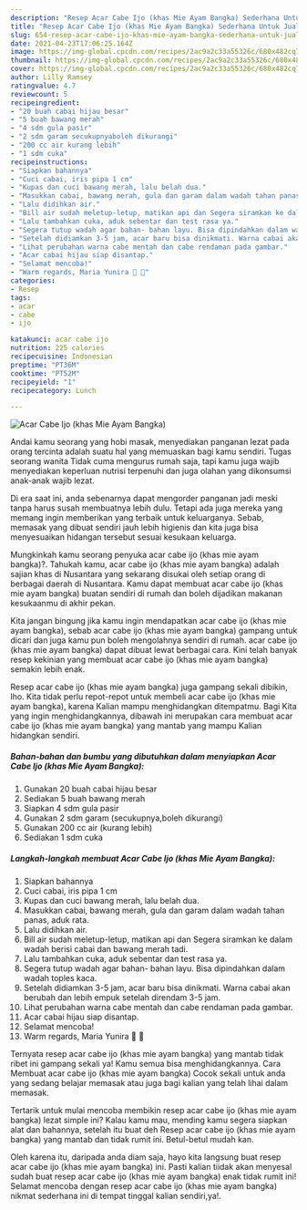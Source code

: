 ```yaml
---
description: "Resep Acar Cabe Ijo (khas Mie Ayam Bangka) Sederhana Untuk Jualan"
title: "Resep Acar Cabe Ijo (khas Mie Ayam Bangka) Sederhana Untuk Jualan"
slug: 654-resep-acar-cabe-ijo-khas-mie-ayam-bangka-sederhana-untuk-jualan
date: 2021-04-23T17:06:25.164Z
image: https://img-global.cpcdn.com/recipes/2ac9a2c33a55326c/680x482cq70/acar-cabe-ijo-khas-mie-ayam-bangka-foto-resep-utama.jpg
thumbnail: https://img-global.cpcdn.com/recipes/2ac9a2c33a55326c/680x482cq70/acar-cabe-ijo-khas-mie-ayam-bangka-foto-resep-utama.jpg
cover: https://img-global.cpcdn.com/recipes/2ac9a2c33a55326c/680x482cq70/acar-cabe-ijo-khas-mie-ayam-bangka-foto-resep-utama.jpg
author: Lilly Ramsey
ratingvalue: 4.7
reviewcount: 5
recipeingredient:
- "20 buah cabai hijau besar"
- "5 buah bawang merah"
- "4 sdm gula pasir"
- "2 sdm garam secukupnyaboleh dikurangi"
- "200 cc air kurang lebih"
- "1 sdm cuka"
recipeinstructions:
- "Siapkan bahannya"
- "Cuci cabai, iris pipa 1 cm"
- "Kupas dan cuci bawang merah, lalu belah dua."
- "Masukkan cabai, bawang merah, gula dan garam dalam wadah tahan panas, aduk rata."
- "Lalu didihkan air."
- "Bill air sudah meletup-letup, matikan api dan Segera siramkan ke dalam wadah berisi cabai dan bawang merah tadi."
- "Lalu tambahkan cuka, aduk sebentar dan test rasa ya."
- "Segera tutup wadah agar bahan- bahan layu. Bisa dipindahkan dalam wadah toples kaca."
- "Setelah didiamkan 3-5 jam, acar baru bisa dinikmati. Warna cabai akan berubah dan lebih empuk setelah direndam 3-5 jam."
- "Lihat perubahan warna cabe mentah dan cabe rendaman pada gambar."
- "Acar cabai hijau siap disantap."
- "Selamat mencoba!"
- "Warm regards, Maria Yunira 🌸 🌸"
categories:
- Resep
tags:
- acar
- cabe
- ijo

katakunci: acar cabe ijo 
nutrition: 225 calories
recipecuisine: Indonesian
preptime: "PT36M"
cooktime: "PT52M"
recipeyield: "1"
recipecategory: Lunch

---
```



![Acar Cabe Ijo (khas Mie Ayam Bangka)](https://img-global.cpcdn.com/recipes/2ac9a2c33a55326c/680x482cq70/acar-cabe-ijo-khas-mie-ayam-bangka-foto-resep-utama.jpg)

Andai kamu seorang yang hobi masak, menyediakan panganan lezat pada orang tercinta adalah suatu hal yang memuaskan bagi kamu sendiri. Tugas seorang  wanita Tidak cuma mengurus rumah saja, tapi kamu juga wajib menyediakan keperluan nutrisi terpenuhi dan juga olahan yang dikonsumsi anak-anak wajib lezat.

Di era  saat ini, anda sebenarnya dapat mengorder panganan jadi meski tanpa harus susah membuatnya lebih dulu. Tetapi ada juga mereka yang memang ingin memberikan yang terbaik untuk keluarganya. Sebab, memasak yang dibuat sendiri jauh lebih higienis dan kita juga bisa menyesuaikan hidangan tersebut sesuai kesukaan keluarga. 



Mungkinkah kamu seorang penyuka acar cabe ijo (khas mie ayam bangka)?. Tahukah kamu, acar cabe ijo (khas mie ayam bangka) adalah sajian khas di Nusantara yang sekarang disukai oleh setiap orang di berbagai daerah di Nusantara. Kamu dapat membuat acar cabe ijo (khas mie ayam bangka) buatan sendiri di rumah dan boleh dijadikan makanan kesukaanmu di akhir pekan.

Kita jangan bingung jika kamu ingin mendapatkan acar cabe ijo (khas mie ayam bangka), sebab acar cabe ijo (khas mie ayam bangka) gampang untuk dicari dan juga kamu pun boleh mengolahnya sendiri di rumah. acar cabe ijo (khas mie ayam bangka) dapat dibuat lewat berbagai cara. Kini telah banyak resep kekinian yang membuat acar cabe ijo (khas mie ayam bangka) semakin lebih enak.

Resep acar cabe ijo (khas mie ayam bangka) juga gampang sekali dibikin, lho. Kita tidak perlu repot-repot untuk membeli acar cabe ijo (khas mie ayam bangka), karena Kalian mampu menghidangkan ditempatmu. Bagi Kita yang ingin menghidangkannya, dibawah ini merupakan cara membuat acar cabe ijo (khas mie ayam bangka) yang mantab yang mampu Kalian hidangkan sendiri.

<!--inarticleads1-->

##### Bahan-bahan dan bumbu yang dibutuhkan dalam menyiapkan Acar Cabe Ijo (khas Mie Ayam Bangka):

1. Gunakan 20 buah cabai hijau besar
1. Sediakan 5 buah bawang merah
1. Siapkan 4 sdm gula pasir
1. Gunakan 2 sdm garam (secukupnya,boleh dikurangi)
1. Gunakan 200 cc air (kurang lebih)
1. Sediakan 1 sdm cuka




<!--inarticleads2-->

##### Langkah-langkah membuat Acar Cabe Ijo (khas Mie Ayam Bangka):

1. Siapkan bahannya
1. Cuci cabai, iris pipa 1 cm
1. Kupas dan cuci bawang merah, lalu belah dua.
1. Masukkan cabai, bawang merah, gula dan garam dalam wadah tahan panas, aduk rata.
1. Lalu didihkan air.
1. Bill air sudah meletup-letup, matikan api dan Segera siramkan ke dalam wadah berisi cabai dan bawang merah tadi.
1. Lalu tambahkan cuka, aduk sebentar dan test rasa ya.
1. Segera tutup wadah agar bahan- bahan layu. Bisa dipindahkan dalam wadah toples kaca.
1. Setelah didiamkan 3-5 jam, acar baru bisa dinikmati. Warna cabai akan berubah dan lebih empuk setelah direndam 3-5 jam.
1. Lihat perubahan warna cabe mentah dan cabe rendaman pada gambar.
1. Acar cabai hijau siap disantap.
1. Selamat mencoba!
1. Warm regards, Maria Yunira 🌸 🌸




Ternyata resep acar cabe ijo (khas mie ayam bangka) yang mantab tidak ribet ini gampang sekali ya! Kamu semua bisa menghidangkannya. Cara Membuat acar cabe ijo (khas mie ayam bangka) Cocok sekali untuk anda yang sedang belajar memasak atau juga bagi kalian yang telah lihai dalam memasak.

Tertarik untuk mulai mencoba membikin resep acar cabe ijo (khas mie ayam bangka) lezat simple ini? Kalau kamu mau, mending kamu segera siapkan alat dan bahannya, setelah itu buat deh Resep acar cabe ijo (khas mie ayam bangka) yang mantab dan tidak rumit ini. Betul-betul mudah kan. 

Oleh karena itu, daripada anda diam saja, hayo kita langsung buat resep acar cabe ijo (khas mie ayam bangka) ini. Pasti kalian tiidak akan menyesal sudah buat resep acar cabe ijo (khas mie ayam bangka) enak tidak rumit ini! Selamat mencoba dengan resep acar cabe ijo (khas mie ayam bangka) nikmat sederhana ini di tempat tinggal kalian sendiri,ya!.

